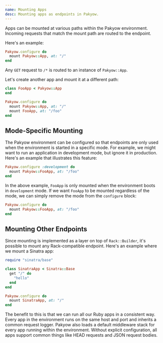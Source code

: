 ```yaml
---
name: Mounting Apps
desc: Mounting apps as endpoints in Pakyow.
---
```


Apps can be mounted at various paths within the Pakyow environment. Incoming
requests that match the mount path are routed to the endpoint.

Here's an example:

``` ruby
Pakyow.configure do
  mount Pakyow::App, at: "/"
end
```

Any `GET` request to `/*` is routed to an instance of `Pakyow::App`.

Let's create another app and mount it at a different path:

``` ruby
class FooApp < Pakyow::App
end

Pakyow.configure do
  mount Pakyow::App, at: "/"
  mount FooApp, at: "/foo"
end
```

## Mode-Specific Mounting

The Pakyow environment can be configured so that endpoints are only used when
the environment is started in a specific mode. For example, we might want to
run an application in development mode, but ignore it in production. Here's
an example that illustrates this feature:

``` ruby
Pakyow.configure :development do
  mount Pakyow::FooApp, at: "/foo"
end
```

In the above example, `FooApp` is only mounted when the environment boots in 
`development` mode. If we want `FooApp` to be mounted regardless of the mode,
we can simply remove the mode from the `configure` block:

```ruby
Pakyow.configure do
  mount Pakyow::FooApp, at: "/foo"
end
```

## Mounting Other Endpoints

Since mounting is implemented as a layer on top of `Rack::Builder`, it's possible to
mount any Rack-compatible endpoint. Here's an example where we mount a Sinatra app:

```ruby 
require "sinatra/base"

class SinatraApp < Sinatra::Base
  get "/" do
    "hello"
  end
end

Pakyow.configure do
  mount SinatraApp, at: "/"
end
```

The benefit to this is that we can run all our Ruby apps in a consistent way. Every
app in the environment runs on the same host and port and inherits a common request
logger. Pakyow also loads a default middleware stack for every app running within
the environment. Without explicit configuration, all apps support common things like 
HEAD requests and JSON request bodies.
